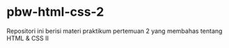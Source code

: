 # pbw-html-css-2
Repositori ini berisi materi praktikum pertemuan 2 yang membahas tentang HTML &amp; CSS II
